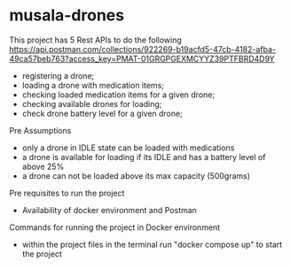 # musala-drones
This project has 5 Rest APIs to do the following
https://api.postman.com/collections/922269-b19acfd5-47cb-4182-afba-49ca57beb763?access_key=PMAT-01GRGPGEXMCYYZ39PTFBRD4D9Y
- registering a drone;
- loading a drone with medication items;
- checking loaded medication items for a given drone; 
- checking available drones for loading;
- check drone battery level for a given drone;

Pre Assumptions
- only a drone in IDLE state can be loaded with medications
- a drone is available for loading if its IDLE and has a battery level of above 25%
- a drone can not be loaded above its max capacity (500grams)

Pre requisites to run the project
- Availability of docker environment and Postman

Commands for running the project in Docker environment
- within the project files in the terminal run "docker compose up" to start the project


